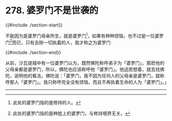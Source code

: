 # 278. 婆罗门不是世袭的
{{#include ./section-start}}

不能因为是婆罗门母亲所生，就是婆罗门[^1]，如果有种种烦恼，也不过是一位婆罗门[^2]而已，只有去除一切执着的人，我才称之为婆罗门

{{#include ./section-end}}

从前，沙瓦提城中有一位婆罗门认为，既然佛陀称呼弟子为「婆罗门」，那麽他的父母亲都是婆罗门，所以，佛陀也应该称呼他「婆罗门」。他这麽想着，就去找佛陀，说明他的看法。佛陀说：「婆罗门，我不因为任何人的父母亲是婆罗门，就称呼那人「婆罗门」。我只称呼完全没有烦恼，而且不再执着生命的人为「婆罗门」。」


---



[^1]: 此处的婆罗门指的是修持的人。

[^2]: 此处的婆罗门指的是种姓上的婆罗门，与修持境界无关。

